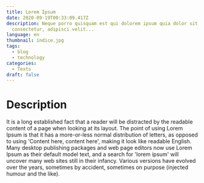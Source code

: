```yaml
---
title: Lorem Ipsum
date: 2020-09-19T00:33:09.417Z
description: Neque porro quisquam est qui dolorem ipsum quia dolor sit amet,
  consectetur, adipisci velit...
language: en
thumbnail: índice.jpg
tags:
  - blog
  - technology
categories:
  - Texts
draft: false
---
```

# Description

It is a long established fact that a reader will be distracted by the readable content of a page when looking at its layout. The point of using Lorem Ipsum is that it has a more-or-less normal distribution of letters, as opposed to using 'Content here, content here', making it look like readable English. Many desktop publishing packages and web page editors now use Lorem Ipsum as their default model text, and a search for 'lorem ipsum' will uncover many web sites still in their infancy. Various versions have evolved over the years, sometimes by accident, sometimes on purpose (injected humour and the like).